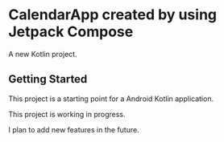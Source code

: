 # CalendarApp created by using Jetpack Compose 

A new Kotlin project.

## Getting Started

This project is a starting point for a Android Kotlin application.

This project is working in progress.

I plan to add new features in the future.
